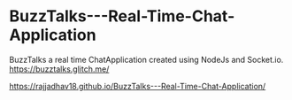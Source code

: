 # BuzzTalks---Real-Time-Chat-Application
BuzzTalks a real time ChatApplication created using NodeJs and Socket.io.
https://buzztalks.glitch.me/















https://rajjadhav18.github.io/BuzzTalks---Real-Time-Chat-Application/
